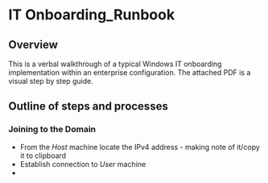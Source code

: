 # IT Onboarding_Runbook

## Overview
This is a verbal walkthrough of a typical Windows IT onboarding implementation within an enterprise configuration.  The attached PDF is a visual step by step guide.

## Outline of steps and processes

### Joining to the Domain
- From the _Host_ machine locate the IPv4 address - making note of it/copy it to clipboard
- Establish connection to _User_ machine
- 
